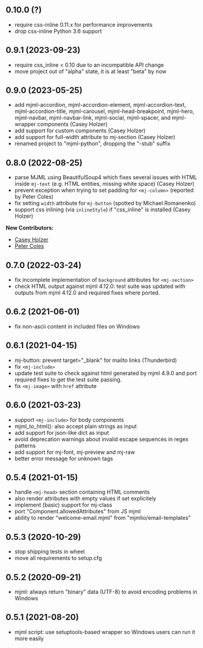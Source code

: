 
0.10.0 (?)
------------------

- require css-inline 0.11.x for performance improvements
- drop css-inline Python 3.6 support


0.9.1 (2023-09-23)
------------------

- require css_inline < 0.10 due to an incompatible API change
- move project out of "alpha" state, it is at least "beta" by now


0.9.0 (2023-05-25)
------------------

- add mjml-accordion, mjml-accordion-element, mjml-accordion-text, mjml-accordion-title, mjml-carousel, mjml-head-breakpoint, mjml-hero, mjml-navbar, mjml-navbar-link, mjml-social, mjml-spacer, and mjml-wrapper components (Casey Holzer)
- add support for custom components (Casey Holzer)
- add support for full-width attribute to mj-section (Casey Holzer)
- renamed project to "mjml-python", dropping the "-stub" suffix


0.8.0 (2022-08-25)
------------------

- parse MJML using BeautifulSoup4 which fixes several issues with HTML inside
  `mj-text` (e.g. HTML entities, missing white space) (Casey Holzer)
- prevent exception when trying to set padding for `<mj-column>` (reported by Peter Coles)
- fix setting `width` attribute for `mj-button` (spotted by Michael Romanenko)
- support css inlining (via `inlineStyle`) if "css_inline" is installed (Casey Holzer)

**New Contributors:**

- [Casey Holzer](https://www.github.com/caseyjhol)
- [Peter Coles](https://www.github.com/mrcoles)


0.7.0 (2022-03-24)
------------------

- fix incomplete implementation of `background` attributes for `<mj-section>`
- check HTML output against mjml 4.12.0: test suite was updated with outputs
  from mjml 4.12.0 and required fixes where ported.


0.6.2 (2021-06-01)
------------------

- fix non-ascii content in included files on Windows


0.6.1 (2021-04-15)
------------------

- mj-button: prevent target="_blank" for mailto links (Thunderbird)
- fix `<mj-include>`
- update test suite to check against html generated by mjml 4.9.0 and
  port required fixes to get the test suite passing.
- fix `<mj-image>` with `href` attribute


0.6.0 (2021-03-23)
------------------

- support `<mj-include>` for body components
- mjml_to_html(): also accept plain strings as input
- add support for json-like dict as input
- avoid deprecation warnings about invalid escape sequences in regex patterns
- add support for mj-font, mj-preview and mj-raw
- better error message for unknown tags


0.5.4 (2021-01-15)
------------------

- handle `<mj-head>` section containing HTML comments
- also render attributes with empty values if set explicitely
- implement (basic) support for mj-class
- port "Component.allowedAttributes" from JS mjml
- ability to render "welcome-email.mjml" from "mjmlio/email-templates"


0.5.3 (2020-10-29)
------------------

- stop shipping tests in wheel
- move all requirements to setup.cfg


0.5.2 (2020-09-21)
------------------

- mjml: always return "binary" data (UTF-8) to avoid encoding problems in Windows


0.5.1 (2021-08-20)
------------------

- mjml script: use setuptools-based wrapper so Windows users can run it more easily

